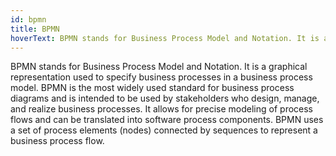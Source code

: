 ```yaml
---
id: bpmn
title: BPMN
hoverText: BPMN stands for Business Process Model and Notation. It is a graphical representation used to specify business processes in a business process model. 
---
```


BPMN stands for Business Process Model and Notation. It is a graphical representation used to specify business processes in a business process model. BPMN is the most widely used standard for business process diagrams and is intended to be used by stakeholders who design, manage, and realize business processes. It allows for precise modeling of process flows and can be translated into software process components. BPMN uses a set of process elements (nodes) connected by sequences to represent a business process flow.